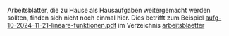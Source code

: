 Arbeitsblätter, die zu Hause als Hausaufgaben weitergemacht werden sollten, finden sich nicht noch einmal hier. Dies betrifft zum Beispiel [aufg-10-2024-11-21-lineare-funktionen.pdf](../arbeitsblaetter/aufg-10-2024-11-21-lineare-funktionen.pdf) im Verzeichnis [arbeitsblaetter](../arbeitsblaetter)
